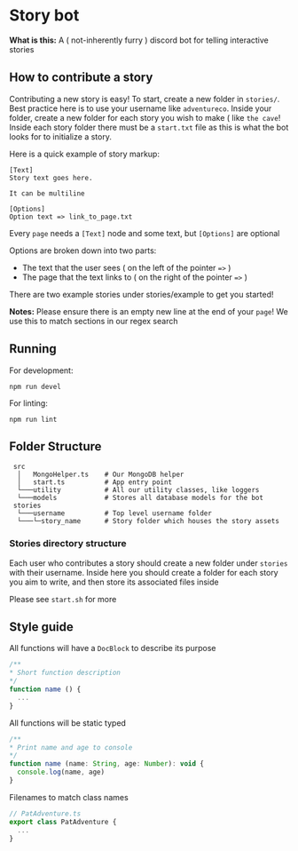 # Story bot

**What is this:**
A ( not-inherently furry ) discord bot for telling interactive stories

## How to contribute a story
Contributing a new story is easy! To start, create a new folder in `stories/`. Best practice here is to use your username like `adventureco`. Inside your folder, create a new folder for each story you wish to make ( like `the cave`! Inside each story folder there must be a `start.txt` file as this is what the bot looks for to initialize a story.

Here is a quick example of story markup:
```
[Text]
Story text goes here.

It can be multiline

[Options]
Option text => link_to_page.txt

```

Every `page` needs a `[Text]` node and some text, but `[Options]` are optional

Options are broken down into two parts:
- The text that the user sees ( on the left of the pointer `=>` )
- The page that the text links to ( on the right of the pointer `=>` )

There are two example stories under stories/example to get you started!

**Notes:** Please ensure there is an empty new line at the end of your `page`! We use this to match sections in our regex search

## Running
For development:
```
npm run devel
```

For linting:
```
npm run lint
```

## Folder Structure
```
 src
  │   MongoHelper.ts    # Our MongoDB helper
  │   start.ts          # App entry point
  └───utility           # All our utility classes, like loggers
  └───models            # Stores all database models for the bot
 stories
  └───username          # Top level username folder
  └───└─story_name      # Story folder which houses the story assets

```

### Stories directory structure
Each user who contributes a story should create a new folder under `stories` with their username. Inside here you should create a folder for each story you aim to write, and then store its associated files inside

Please see `start.sh` for more

## Style guide
All functions will have a `DocBlock` to describe its purpose
```js
/**
* Short function description
*/
function name () {
  ...
}
```

All functions will be static typed
```js
/**
* Print name and age to console
*/
function name (name: String, age: Number): void {
  console.log(name, age)
}
```

Filenames to match class names
```js
// PatAdventure.ts
export class PatAdventure {
  ...
}
```
